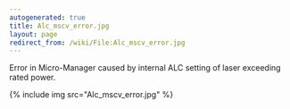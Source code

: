 ```yaml
---
autogenerated: true
title: Alc_mscv_error.jpg
layout: page
redirect_from: /wiki/File:Alc_mscv_error.jpg
---
```


Error in Micro-Manager caused by internal ALC setting of laser exceeding
rated power.

{% include img src="Alc_mscv_error.jpg" %}
